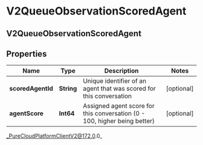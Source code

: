 # V2QueueObservationScoredAgent

## V2QueueObservationScoredAgent

## Properties

|Name | Type | Description | Notes|
|------------ | ------------- | ------------- | -------------|
| **scoredAgentId** | **String** | Unique identifier of an agent that was scored for this conversation | [optional] |
| **agentScore** | **Int64** | Assigned agent score for this conversation (0 - 100, higher being better) | [optional] |



_PureCloudPlatformClientV2@172.0.0_
